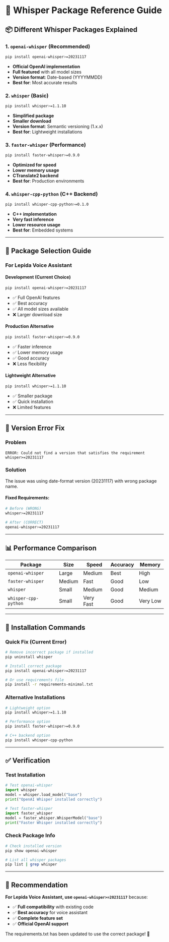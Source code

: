 # 🎤 Whisper Package Reference Guide

## 📦 Different Whisper Packages Explained

### **1. `openai-whisper` (Recommended)**
```bash
pip install openai-whisper>=20231117
```
- **Official OpenAI implementation**
- **Full featured** with all model sizes
- **Version format**: Date-based (YYYYMMDD)
- **Best for**: Most accurate results

### **2. `whisper` (Basic)**
```bash
pip install whisper>=1.1.10
```
- **Simplified package**
- **Smaller download** 
- **Version format**: Semantic versioning (1.x.x)
- **Best for**: Lightweight installations

### **3. `faster-whisper` (Performance)**
```bash
pip install faster-whisper>=0.9.0
```
- **Optimized for speed**
- **Lower memory usage**
- **CTranslate2 backend**
- **Best for**: Production environments

### **4. `whisper-cpp-python` (C++ Backend)**
```bash
pip install whisper-cpp-python>=0.1.0
```
- **C++ implementation**
- **Very fast inference**
- **Lower resource usage**
- **Best for**: Embedded systems

---

## 🔧 Package Selection Guide

### **For Lepida Voice Assistant**

#### **Development (Current Choice)**
```bash
pip install openai-whisper>=20231117
```
- ✅ Full OpenAI features
- ✅ Best accuracy
- ✅ All model sizes available
- ❌ Larger download size

#### **Production Alternative**
```bash
pip install faster-whisper>=0.9.0
```
- ✅ Faster inference
- ✅ Lower memory usage
- ✅ Good accuracy
- ❌ Less flexibility

#### **Lightweight Alternative**
```bash
pip install whisper>=1.1.10
```
- ✅ Smaller package
- ✅ Quick installation
- ❌ Limited features

---

## 🚨 Version Error Fix

### **Problem**
```
ERROR: Could not find a version that satisfies the requirement whisper>=20231117
```

### **Solution**
The issue was using date-format version (20231117) with wrong package name.

#### **Fixed Requirements:**
```bash
# Before (WRONG)
whisper>=20231117

# After (CORRECT)  
openai-whisper>=20231117
```

---

## 📊 Performance Comparison

| Package | Size | Speed | Accuracy | Memory |
|---------|------|-------|----------|---------|
| `openai-whisper` | Large | Medium | Best | High |
| `faster-whisper` | Medium | Fast | Good | Low |
| `whisper` | Small | Medium | Good | Medium |
| `whisper-cpp-python` | Small | Very Fast | Good | Very Low |

---

## 🔄 Installation Commands

### **Quick Fix (Current Error)**
```bash
# Remove incorrect package if installed
pip uninstall whisper

# Install correct package
pip install openai-whisper>=20231117

# Or use requirements file
pip install -r requirements-minimal.txt
```

### **Alternative Installations**
```bash
# Lightweight option
pip install whisper>=1.1.10

# Performance option
pip install faster-whisper>=0.9.0

# C++ backend option
pip install whisper-cpp-python
```

---

## ✅ Verification

### **Test Installation**
```python
# Test openai-whisper
import whisper
model = whisper.load_model("base")
print("OpenAI Whisper installed correctly")

# Test faster-whisper  
import faster_whisper
model = faster_whisper.WhisperModel("base")
print("Faster Whisper installed correctly")
```

### **Check Package Info**
```bash
# Check installed version
pip show openai-whisper

# List all whisper packages
pip list | grep whisper
```

---

## 🎯 Recommendation

**For Lepida Voice Assistant, use `openai-whisper>=20231117`** because:
- ✅ **Full compatibility** with existing code
- ✅ **Best accuracy** for voice assistant
- ✅ **Complete feature set**
- ✅ **Official OpenAI support**

The requirements.txt has been updated to use the correct package! 🎉

